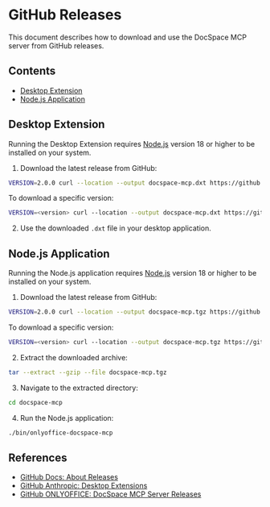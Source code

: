 # GitHub Releases

This document describes how to download and use the DocSpace MCP server from
GitHub releases.

## Contents

- [Desktop Extension](#desktop-extension)
- [Node.js Application](#nodejs-application)

## Desktop Extension

Running the Desktop Extension requires [Node.js] version 18 or higher to be
installed on your system.

1. Download the latest release from GitHub:

  ```sh
  VERSION=2.0.0 curl --location --output docspace-mcp.dxt https://github.com/ONLYOFFICE/docspace-mcp/releases/v$VESION/download/onlyoffice-docspace-mcp-$VERSION.dxt
  ```

  To download a specific version:

  ```sh
  VERSION=<version> curl --location --output docspace-mcp.dxt https://github.com/ONLYOFFICE/docspace-mcp/releases/v$VESION/download/onlyoffice-docspace-mcp-$VERSION.dxt
  ```

2. Use the downloaded `.dxt` file in your desktop application.

## Node.js Application

Running the Node.js application requires [Node.js] version 18 or higher to be
installed on your system.

1. Download the latest release from GitHub:

  ```sh
  VERSION=2.0.0 curl --location --output docspace-mcp.tgz https://github.com/ONLYOFFICE/docspace-mcp/releases/v$VESION/download/onlyoffice-docspace-mcp-$VERSION.tgz
  ```

  To download a specific version:

  ```sh
  VERSION=<version> curl --location --output docspace-mcp.tgz https://github.com/ONLYOFFICE/docspace-mcp/releases/v$VERSION/download/onlyoffice-docspace-mcp-$VERSION.tgz
  ```

2. Extract the downloaded archive:

  ```sh
  tar --extract --gzip --file docspace-mcp.tgz
  ```

3. Navigate to the extracted directory:

  ```sh
  cd docspace-mcp
  ```

4. Run the Node.js application:

  ```sh
  ./bin/onlyoffice-docspace-mcp
  ```

## References

- [GitHub Docs: About Releases]
- [GitHub Anthropic: Desktop Extensions]
- [GitHub ONLYOFFICE: DocSpace MCP Server Releases]

<!-- Footnotes -->

[Node.js]: https://nodejs.org/

[GitHub Docs: About Releases]: https://docs.github.com/en/repositories/releasing-projects-on-github/about-releases
[GitHub Anthropic: Desktop Extensions]: https://github.com/anthropics/dxt/
[GitHub ONLYOFFICE: DocSpace MCP Server Releases]: https://github.com/ONLYOFFICE/docspace-mcp/releases/
